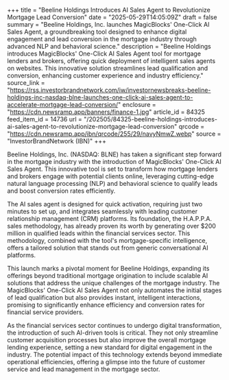 +++
title = "Beeline Holdings Introduces AI Sales Agent to Revolutionize Mortgage Lead Conversion"
date = "2025-05-29T14:05:09Z"
draft = false
summary = "Beeline Holdings, Inc. launches MagicBlocks' One-Click AI Sales Agent, a groundbreaking tool designed to enhance digital engagement and lead conversion in the mortgage industry through advanced NLP and behavioral science."
description = "Beeline Holdings introduces MagicBlocks' One-Click AI Sales Agent tool for mortgage lenders and brokers, offering quick deployment of intelligent sales agents on websites. This innovative solution streamlines lead qualification and conversion, enhancing customer experience and industry efficiency."
source_link = "https://rss.investorbrandnetwork.com/iw/investornewsbreaks-beeline-holdings-inc-nasdaq-blne-launches-one-click-ai-sales-agent-to-accelerate-mortgage-lead-conversion/"
enclosure = "https://cdn.newsramp.app/banners/finance-1.jpg"
article_id = 84325
feed_item_id = 14736
url = "/202505/84325-beeline-holdings-introduces-ai-sales-agent-to-revolutionize-mortgage-lead-conversion"
qrcode = "https://cdn.newsramp.app/ibn/qrcode/255/29/navyNmwZ.webp"
source = "InvestorBrandNetwork (IBN)"
+++

<p>Beeline Holdings, Inc. (NASDAQ: BLNE) has taken a significant step forward in the mortgage industry with the introduction of MagicBlocks' One-Click AI Sales Agent. This innovative tool is set to transform how mortgage lenders and brokers engage with potential clients online, leveraging cutting-edge natural language processing (NLP) and behavioral science to qualify leads and boost conversion rates efficiently.</p><p>The AI sales agent is designed for quick activation, requiring just two minutes to set up, and integrates seamlessly with leading customer relationship management (CRM) platforms. Its foundation, the H.A.P.P.A. sales methodology, has already proven its worth by generating over $200 million in qualified leads within the financial services sector. This methodology, combined with the tool's mortgage-specific intelligence, offers a tailored solution that stands out from generic conversational AI platforms.</p><p>This launch marks a pivotal moment for Beeline Holdings, expanding its offerings beyond traditional mortgage origination to include scalable AI solutions that address the unique challenges of the mortgage industry. The MagicBlocks' One-Click AI Sales Agent not only automates the initial stages of lead qualification but also provides instant, intelligent interactions, promising to significantly enhance efficiency and conversion rates for financial service providers.</p><p>As the financial services sector continues to undergo digital transformation, the introduction of such AI-driven tools is critical. They not only streamline customer acquisition processes but also improve the overall mortgage lending experience, setting a new standard for digital engagement in the industry. The potential impact of this technology extends beyond immediate operational efficiencies, offering a glimpse into the future of customer service and lead management in the mortgage sector.</p>